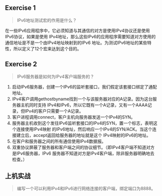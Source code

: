 ## Exercise 1

> IPv6地址测试宏的作用是什么？

在一些IPv6应用程序中，它必须知道与其通信的对方是使用IPv4协议还是使用IPv6协议，如果是使用
IPv4地址，那么这些IPv6的应用程序需要知道对方使用的通信地址是不是一个由IPv4地址映射到的IPv6
地址。为测试IPv6地址的某些特性，所以定义了12个宏来达到这个目的。

## Exercise 2

> IPv6服务器是如何为IPv4客户端服务的？

1. 启动IPv6服务器，创建一个IPv6的监听套接口，我们假定该套接口绑定了通配地址。
2. IPv4客户调用gethostbyname找到一个与该服务器对应的A记录。因为这台服务器主机同时支持
IPv4和IPv6，所以它既有一个A记录，又有一个AAAA记录，但IPv4的客户只需要一个A记录。
3. 客户进程调用connect，客户主机向服务器发送一个IPv4的SYN。
4. 服务器主机收到这个发往IPv6监听套接口的IPv4的SYN，置一个标志，表明这个连接使用IPv4映射
的IPv6地址，然后响应一个IPv4的SYN/ACK。当这个连接建立后，accept返回给服务器的地址就是这个
IPv4映射的IPv6的地址。
5. 在客户和服务器之间的所有通信使用IPv4数据报。
6. 双重协议屏蔽了服务器和客户端之间的协议细节。（即IPv4客户端不知道对方是IPv6服务器，IPv6
服务器不知道对方是IPv4客户端，除非服务器明确地去检查。）

## 上机实战

> 编写一个可以利用IPv4和IPv6进行网络连接的客户端，绑定端口为8888。
